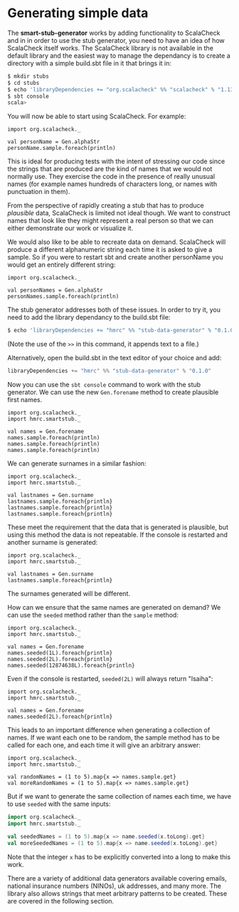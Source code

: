 # Generating simple data

The **smart-stub-generator** works by adding functionality to ScalaCheck and in in order to use the stub generator, you need to have an idea of how ScalaCheck itself works. The ScalaCheck library is not available in the default library and the easiest way to manage the dependancy is to create a directory with a simple build.sbt file in it that brings it in:

```sh
$ mkdir stubs
$ cd stubs
$ echo 'libraryDependencies += "org.scalacheck" %% "scalacheck" % "1.13.4"' > build.sbt
$ sbt console
scala>
```

You will now be able to start using ScalaCheck. For example: 

```tut
import org.scalacheck._

val personName = Gen.alphaStr
personName.sample.foreach(println)
```

This is ideal for producing tests with the intent of stressing our code since the strings that are produced are the kind of names that we would not normally use. They exercise the code in the presence of really unusual names (for example names hundreds of characters long, or names with punctuation in them).

From the perspective of rapidly creating a stub that has to produce _plausible_ data, ScalaCheck is limited not ideal though. We want to construct names that look like they might represent a real person so that we can either demonstrate our work or visualize it.

We would also like to be able to recreate data on demand. ScalaCheck will produce a different alphanumeric string each time it is asked to give a sample. So if you were to restart sbt and create another personName you would get an entirely different string:

```tut
import org.scalacheck._

val personNames = Gen.alphaStr
personNames.sample.foreach(println)
```

The stub generator addresses both of these issues. In order to try it, you need to add the library dependancy to the build.sbt file:

```sh
$ echo 'libraryDependencies += "hmrc" %% "stub-data-generator" % "0.1.0"' >> build.sbt
```

(Note the use of the ```>>``` in this command, it appends text to a file.) 

Alternatively, open the build.sbt in the text editor of your choice and add:

```scala
libraryDependencies += "hmrc" %% "stub-data-generator" % "0.1.0"
```

Now you can use the ```sbt console``` command to work with the stub generator. We can use the new ```Gen.forename``` method to create plausible first names.

```tut
import org.scalacheck._
import hmrc.smartstub._

val names = Gen.forename
names.sample.foreach(println)
names.sample.foreach(println)
names.sample.foreach(println)
```

We can generate surnames in a similar fashion:

```tut
import org.scalacheck._
import hmrc.smartstub._

val lastnames = Gen.surname
lastnames.sample.foreach{println}
lastnames.sample.foreach{println}
lastnames.sample.foreach{println}
```

These meet the requirement that the data that is generated is plausible, but using this method the data is not repeatable. If the console is restarted and another surname is generated:

```tut
import org.scalacheck._
import hmrc.smartstub._

val lastnames = Gen.surname
lastnames.sample.foreach{println}
```

The surnames generated will be different.

How can we ensure that the same names are generated on demand? We can use the ``seeded`` method rather than the ```sample``` method:

```tut
import org.scalacheck._
import hmrc.smartstub._

val names = Gen.forename
names.seeded(1L).foreach{println}
names.seeded(2L).foreach{println}
names.seeded(12874638L).foreach{println}
```

Even if the console is restarted, ``seeded(2L)``  will always return "Isaiha":

```tut
import org.scalacheck._
import hmrc.smartstub._

val names = Gen.forename
names.seeded(2L).foreach{println}
```

This leads to an important difference when generating a collection of names. If we want each one to be random, the sample method has to be called for each one, and each time it will give an arbitrary answer:

```tut
import org.scalacheck._
import hmrc.smartstub._

val randomNames = (1 to 5).map{x => names.sample.get}
val moreRandomNames = (1 to 5).map{x => names.sample.get}
```

But if we want to generate the same collection of names each time, we have to use ```seeded``` with the same inputs:

```scala
import org.scalacheck._
import hmrc.smartstub._

val seededNames = (1 to 5).map{x => name.seeded(x.toLong).get}
val moreSeededNames = (1 to 5).map{x => name.seeded(x.toLong).get}
```

Note that the integer ```x``` has to be explicitly converted into a long to make this work.

There are a variety of additional data generators available covering emails, national insurance numbers (NINOs), uk addresses, and many more. The library also allows strings that meet arbitrary patterns to be created. These are covered in the following section.



